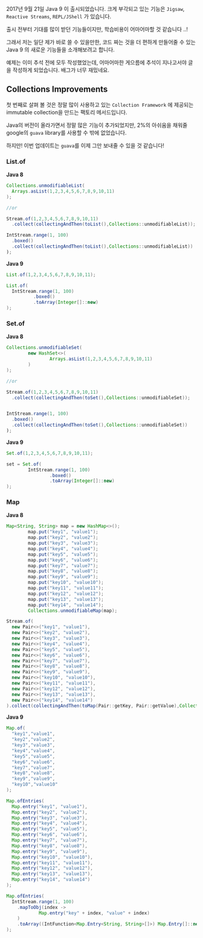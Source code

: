 2017년 9월 21일 Java 9 이 출시되었습니다. 크게 부각되고 있는 기능은 `Jigsaw`, `Reactive Streams`, `REPL/JShell` 가 있습니다.

출시 전부터 기대를 많이 받던 기능들이지만, 학습비용이 어마어마할 것 같습니다 ..!

그래서 저는 일단 제가 바로 쓸 수 있을만한, 코드 짜는 것을 더 편하게 만들어줄 수 있는 Java 9 의 새로운 기능들을 소개해보려고 합니다.

예제는 이미 추석 전에 모두 작성했었는데, 어마어마한 게으름에 추석이 지나고서야 글을 작성하게 되었습니다. 배그가 너무 재밌네요.

Collections Improvements
------------------------

첫 번째로 살펴 볼 것은 정말 많이 사용하고 있는 `Collection Framework` 에 제공되는 immutable collection을 만드는 팩토리 메서드입니다.

Java의 버전이 올라가면서 정말 많은 기능이 추가되었지만, 2%의 아쉬움을 채워줄 google의 `guava` library를 사용할 수 밖에 없었습니다.

하지만! 이번 업데이트는 `guava`를 이제 그만 보내줄 수 있을 것 같습니다!

### List.of

**Java 8**

```java
Collections.unmodifiableList(
  Arrays.asList(1,2,3,4,5,6,7,8,9,10,11)
);

//or

Stream.of(1,2,3,4,5,6,7,8,9,10,11)
  .collect(collectingAndThen(toList(),Collections::unmodifiableList));
```

```java
IntStream.range(1, 100)
  .boxed()
  .collect(collectingAndThen(toList(),Collections::unmodifiableList))
);
```

**Java 9**

```java
List.of(1,2,3,4,5,6,7,8,9,10,11);
```

```java
List.of(
  IntStream.range(1, 100)
          .boxed()
          .toArray(Integer[]::new)
);
```

### Set.of

**Java 8**

```java
Collections.unmodifiableSet(
        new HashSet<>(
                Arrays.asList(1,2,3,4,5,6,7,8,9,10,11)
        )
);

//or

Stream.of(1,2,3,4,5,6,7,8,9,10,11)
  .collect(collectingAndThen(toSet(),Collections::unmodifiableSet));
```

```java

IntStream.range(1, 100)
  .boxed()
  .collect(collectingAndThen(toSet(),Collections::unmodifiableSet))
);
```

**Java 9**

```java
Set.of(1,2,3,4,5,6,7,8,9,10,11);
```

```java
set = Set.of(
        IntStream.range(1, 100)
                .boxed()
                .toArray(Integer[]::new)
);
```

### Map

**Java 8**

```java
Map<String, String> map = new HashMap<>();
        map.put("key1", "value1");
        map.put("key2", "value2");
        map.put("key3", "value3");
        map.put("key4", "value4");
        map.put("key5", "value5");
        map.put("key6", "value6");
        map.put("key7", "value7");
        map.put("key8", "value8");
        map.put("key9", "value9");
        map.put("key10", "value10");
        map.put("key11", "value11");
        map.put("key12", "value12");
        map.put("key13", "value13");
        map.put("key14", "value14");
        Collections.unmodifiableMap(map);
```

```java
Stream.of(
  new Pair<>("key1", "value1"),
  new Pair<>("key2", "value2"),
  new Pair<>("key3", "value3"),
  new Pair<>("key4", "value4"),
  new Pair<>("key5", "value5"),
  new Pair<>("key6", "value6"),
  new Pair<>("key7", "value7"),
  new Pair<>("key8", "value8"),
  new Pair<>("key9", "value9"),
  new Pair<>("key10", "value10"),
  new Pair<>("key11", "value11"),
  new Pair<>("key12", "value12"),
  new Pair<>("key13", "value13"),
  new Pair<>("key14", "value14")
).collect(collectingAndThen(toMap(Pair::getKey, Pair::getValue),Collections::unmodifiableMap));
```

**Java 9**

```java
Map.of(
  "key1","value1",
  "key2","value2",
  "key3","value3",
  "key4","value4",
  "key5","value5",
  "key6","value6",
  "key7","value7",
  "key8","value8",
  "key9","value9",
  "key10","value10"
);
```

```java
Map.ofEntries(
  Map.entry("key1", "value1"),
  Map.entry("key2", "value2"),
  Map.entry("key3", "value3"),
  Map.entry("key4", "value4"),
  Map.entry("key5", "value5"),
  Map.entry("key6", "value6"),
  Map.entry("key7", "value7"),
  Map.entry("key8", "value8"),
  Map.entry("key9", "value9"),
  Map.entry("key10", "value10"),
  Map.entry("key11", "value11"),
  Map.entry("key12", "value12"),
  Map.entry("key13", "value13"),
  Map.entry("key14", "value14")
);
```

```java
Map.ofEntries(
  IntStream.range(1, 100)
    .mapToObj(index ->
            Map.entry("key" + index, "value" + index)
    )
    .toArray((IntFunction<Map.Entry<String, String>[]>) Map.Entry[]::new)
);
```
